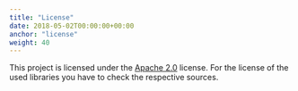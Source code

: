 ```yaml
---
title: "License"
date: 2018-05-02T00:00:00+00:00
anchor: "license"
weight: 40
---
```


This project is licensed under the [Apache 2.0](https://github.com/promhippie/hcloud_exporter/blob/master/LICENSE) license. For the license of the used libraries you have to check the respective sources.
